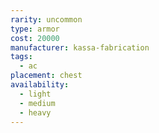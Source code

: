 ```yaml
---
rarity: uncommon
type: armor
cost: 20000
manufacturer: kassa-fabrication
tags:
  - ac
placement: chest
availability:
  - light
  - medium
  - heavy
---
```

